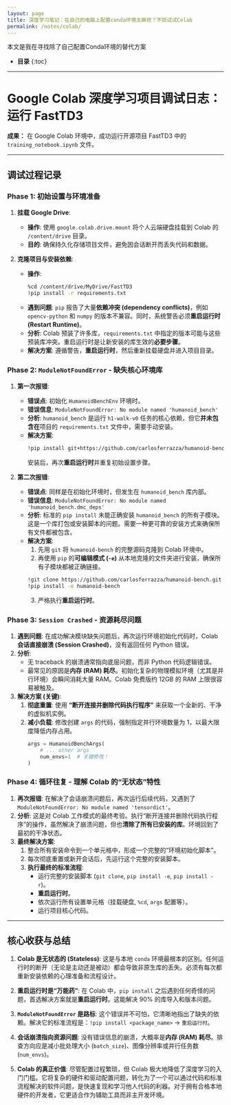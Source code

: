 ```yaml
---
layout: page
title: 深度学习笔记：在自己的电脑上配置conda环境太麻烦？不妨试试Colab
permalink: /notes/colab/
---
```


本文是我在寻找除了自己配置Conda环境的替代方案

*   **目录**
{:toc}

---

# Google Colab 深度学习项目调试日志：运行 FastTD3

**成果：** 在 Google Colab 环境中，成功运行开源项目 FastTD3 中的 `training_notebook.ipynb` 文件。

---

## 调试过程记录

### Phase 1: 初始设置与环境准备

1.  **挂载 Google Drive**:
    *   **操作**: 使用 `google.colab.drive.mount` 将个人云端硬盘挂载到 Colab 的 `/content/drive` 目录。
    *   **目的**: 确保持久化存储项目文件，避免因会话断开而丢失代码和数据。

2.  **克隆项目与安装依赖**:
    *   **操作**:
        ```bash
        %cd /content/drive/MyDrive/FastTD3
        !pip install -r requirements.txt
        ```
    *   **遇到问题**: `pip` 报告了大量**依赖冲突 (dependency conflicts)**，例如 `opencv-python` 和 `numpy` 的版本不兼容。同时，系统警告必须**重启运行时 (Restart Runtime)**。
    *   **分析**: Colab 预装了许多库，`requirements.txt` 中指定的版本可能与这些预装库冲突。重启运行时是让新安装的库生效的**必要步骤**。
    *   **解决方案**: 遵循警告，**重启运行时**，然后重新挂载硬盘并进入项目目录。

### Phase 2: `ModuleNotFoundError` - 缺失核心环境库

1.  **第一次报错**:
    *   **错误点**: 初始化 `HumanoidBenchEnv` 环境时。
    *   **错误信息**: `ModuleNotFoundError: No module named 'humanoid_bench'`
    *   **分析**: `humanoid_bench` 是运行 `h1-walk-v0` 任务的核心依赖，但它**并未包含在**项目的 `requirements.txt` 文件中，需要手动安装。
    *   **解决方案**:
        ```bash
        !pip install git+https://github.com/carlosferrazza/humanoid-bench.git#egg=humanoid-bench
        ```
        安装后，再次**重启运行时**并重复初始设置步骤。

2.  **第二次报错**:
    *   **错误点**: 同样是在初始化环境时，但发生在 `humanoid_bench` 库内部。
    *   **错误信息**: `ModuleNotFoundError: No module named 'humanoid_bench.dmc_deps'`
    *   **分析**: 标准的 `pip install` 未能正确安装 `humanoid_bench` 的所有子模块。这是一个库打包或安装脚本的问题。需要一种更可靠的安装方式来确保所有文件都被包含。
    *   **解决方案**:
        1.  先用 `git` 将 `humanoid-bench` 的完整源码克隆到 Colab 环境中。
        2.  再使用 `pip` 的**可编辑模式 (`-e`)** 从本地克隆的文件夹进行安装，确保所有子模块都被正确链接。
        ```bash
        !git clone https://github.com/carlosferrazza/humanoid-bench.git
        !pip install -e humanoid-bench
        ```
        3.  严格执行**重启运行时**。

### Phase 3: `Session Crashed` - 资源耗尽问题

1.  **遇到问题**: 在成功解决模块缺失问题后，再次运行环境初始化代码时，Colab **会话直接崩溃 (Session Crashed)**，没有返回任何 Python 错误。
2.  **分析**:
    *   无 traceback 的崩溃通常指向底层问题，而非 Python 代码逻辑错误。
    *   最常见的原因是**内存 (RAM) 耗尽**。初始化复杂的物理模拟环境（尤其是并行环境）会瞬间消耗大量 RAM。Colab 免费版约 12GB 的 RAM 上限很容易被触及。
3.  **解决方案 (关键)**:
    1.  **彻底重置**: 使用 **“断开连接并删除代码执行程序”** 来获取一个全新的、干净的虚拟机实例。
    2.  **减小负载**: 修改创建 `args` 的代码，强制指定并行环境数量为 1，以最大限度降低内存占用。
        ```python
        args = HumanoidBenchArgs(
            # ... other args
            num_envs=1  # 关键修改！
        )
        ```

### Phase 4: 循环往复 - 理解 Colab 的“无状态”特性

1.  **再次报错**: 在解决了会话崩溃问题后，再次运行后续代码，又遇到了 `ModuleNotFoundError: No module named 'tensordict'`。
2.  **分析**: 这是对 Colab 工作模式的最终考验。执行“断开连接并删除代码执行程序”的操作，虽然解决了崩溃问题，但也**清除了所有已安装的库**。环境回到了最初的干净状态。
3.  **最终解决方案**:
    1.  整合所有安装命令到一个单元格中，形成一个完整的“环境初始化脚本”。
    2.  每次彻底重置或新开会话后，先运行这个完整的安装脚本。
    3.  **执行最终的标准流程**:
        *   运行完整的安装脚本 (`git clone`, `pip install -e`, `pip install -r`)。
        *   **重启运行时**。
        *   依次运行所有设置单元格（挂载硬盘, `%cd`, `args` 配置等）。
        *   运行项目核心代码。

---

## 核心收获与总结

1.  **Colab 是无状态的 (Stateless)**: 这是与本地 `conda` 环境最根本的区别。任何运行时的断开（无论是主动还是被动）都会导致非原生库的丢失。必须有每次都重新安装依赖的心理准备和流程设计。

2.  **重启运行时是“万能药”**: 在 Colab 中，`pip install` 之后遇到任何奇怪的问题，首选解决方案就是**重启运行时**。这能解决 90% 的库导入和版本问题。

3.  **`ModuleNotFoundError` 是路标**: 这个错误并不可怕，它清晰地指出了缺失的依赖。解决它的标准流程是：`!pip install <package_name>` -> `重启运行时`。

4.  **会话崩溃指向资源问题**: 没有错误信息的崩溃，大概率是**内存 (RAM) 耗尽**。排查方向应是减小批处理大小 (`batch_size`)、图像分辨率或并行任务数 (`num_envs`)。

5.  **Colab 的真正价值**: 尽管配置过程繁琐，但 Colab 极大地降低了深度学习的入门门槛。它将复杂的硬件和驱动配置问题，转化为了一个可以通过代码和标准流程解决的软件问题，是快速复现和学习他人代码的利器。对于拥有合格本地硬件的开发者，它更适合作为辅助工具而非主开发环境。
